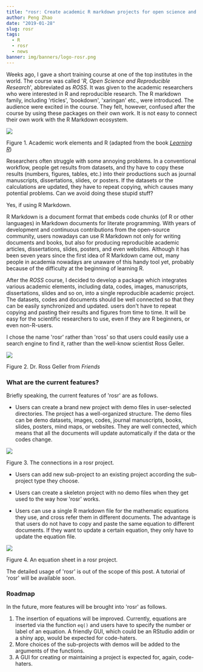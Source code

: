 ```yaml
---
title: "rosr: Create academic R markdown projects for open science and reproducible research"
author: Peng Zhao
date: "2019-01-28"
slug: rosr
tags: 
  - R
  - rosr
  - news
banner: img/banners/logo-rosr.png
---
```



Weeks ago, I gave a short training course at one of the top institutes in the world. The course was called '*R, Open Science and Reproducible Research*', abbreviated as *ROSS*. It was given to the academic researchers who were interested in R and reproducible research. The R markdown family, including 'rticles', 'bookdown', 'xaringan' etc., were introduced. The audience were excited in the course. They felt, however, confused after the course by using these packages on their own work. It is not easy to connect their own work with the R Markdown ecosystem.

<!--more-->

![](https://www.pzhao.org/slides/ross-mpic/img/workflow.png)

Figure 1. Academic work elements and R (adapted from the book *[Learning R](https://xuer.dapengde.com)*)

Researchers often struggle with some annoying problems. In a conventional workflow, people get results from datasets, and thy have to copy these results (numbers, figures, tables, etc.) into their productions such as journal manuscripts, dissertations, slides, or posters. If the datasets or the calculations are updated, they have to repeat copying, which causes many potential problems. Can we avoid doing these stupid stuff?

Yes, if using R Markdown.

R Markdown is a document format that embeds code chunks (of R or other languages) in Markdown documents for literate programming. With years of development and continuous contributions from the open-source community, users nowadays can use R Markdown not only for writing documents and books, but also for producing reproducible academic articles, dissertations, slides, posters, and even websites. Although it has been seven years since the first idea of R Markdown came out, many people in academia nowadays are unaware of this handy tool yet, probably because of the difficulty at the beginning of learning R. 

After the *ROSS* course, I decided to develop a package which integrates various academic elements, including data, codes, images, manuscripts, dissertations, slides and so on, into a single reproducible academic project. The datasets, codes and documents should be well connected so that they can be easily synchronized and updated. users don't have to repeat copying and pasting their results and figures from time to time. It will be easy for the scientific researchers to use, even if they are R beginners, or even non-R-users.

I chose the name 'rosr' rather than 'ross' so that users could easily use a search engine to find it, rather than the well-know scientist Ross Geller.

![](https://www.pzhao.org/slides/ross-mpic/img/fine-by-me.gif)

Figure 2. Dr. Ross Geller from *Friends*



### What are the current features?

Briefly speaking, the current features of 'rosr' are as follows.

- Users can create a brand new project with demo files in user-selected directories. The project has a well-organized structure. The demo files can be demo datasets, images, codes, journal manuscripts, books, slides, posters, mind maps, or websites. They are well connected, which means that all the documents will update automatically if the data or the codes change.

![](https://github.com/rbind/pzhao/raw/master/static/img/rosr-project-connections.png)

Figure 3. The connections in a rosr project.

- Users can add new sub-project to an existing project according the sub-project type they choose.

- Users can create a skeleton project with no demo files when they get used to the way how 'rosr' works.

- Users can use a single R markdown file for the mathematic equations they use, and cross refer them in different documents. The advantage is that users do not have to copy and paste the same equation to different documents. If they want to update a certain equation, they only have to update the equation file.

![](https://github.com/rbind/pzhao/raw/master/static/img/rosr-eq.png)

Figure 4. An equation sheet in a rosr project.


The detailed usage of 'rosr' is out of the scope of this post. A tutorial of 'rosr' will be available soon.

### Roadmap

In the future, more features will be brought into 'rosr' as follows. 

1. The insertion of equations will be improved. Currently, equations are inserted via the function `eq()` and users have to specify the number or label of an equation. A friendly GUI, which could be an RStudio addin or a shiny app, would be expected for code-haters.
2. More choices of the sub-projects with demos will be added to the arguments of the functions.
3. A GUI for creating or maintaining a project is expected for, again, code-haters. 
